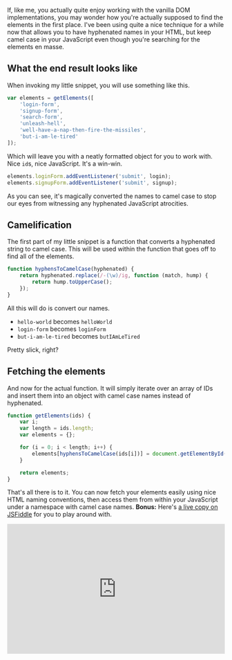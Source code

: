 If, like me, you actually quite enjoy working with the vanilla DOM implementations, you may wonder how you're actually supposed to find the elements in the first place. I've been using quite a nice technique for a while now that allows you to have hyphenated names in your HTML, but keep camel case in your JavaScript even though you're searching for the elements en masse.

<!-- more -->

## What the end result looks like

When invoking my little snippet, you will use something like this.

```javascript
var elements = getElements([
	'login-form',
	'signup-form',
	'search-form',
	'unleash-hell',
	'well-have-a-nap-then-fire-the-missiles',
	'but-i-am-le-tired'
]);
```

Which will leave you with a neatly formatted object for you to work with. Nice `id`s, nice JavaScript. It's a win-win.

```javascript
elements.loginForm.addEventListener('submit', login);
elements.signupForm.addEventListener('submit', signup);
```

As you can see, it's magically converted the names to camel case to stop our eyes from witnessing any hyphenated JavaScript atrocities.

## Camelification

The first part of my little snippet is a function that converts a hyphenated string to camel case. This will be used within the function that goes off to find all of the elements.

```javascript
function hyphensToCamelCase(hyphenated) {
	return hyphenated.replace(/-(\w)/ig, function (match, hump) {
		return hump.toUpperCase();
	});
}
```

All this will do is convert our names.

 * `hello-world` becomes `helloWorld`
 * `login-form` becomes `loginForm`
 * `but-i-am-le-tired` becomes `butIAmLeTired`

Pretty slick, right?

## Fetching the elements

And now for the actual function. It will simply iterate over an array of IDs and insert them into an object with camel case names instead of hyphenated.

```javascript
function getElements(ids) {
	var i;
	var length = ids.length;
	var elements = {};

	for (i = 0; i < length; i++) {
		elements[hyphensToCamelCase(ids[i])] = document.getElementById(ids[i]);
	}

	return elements;
}
```

That's all there is to it. You can now fetch your elements easily using nice HTML naming conventions, then access them from within your JavaScript under a namespace with camel case names. **Bonus:** Here's [a live copy on JSFiddle][fiddle] for you to play around with.

<iframe width="100%" height="300" src="http://jsfiddle.net/Wolfy87/JFZQZ/embedded/" allowfullscreen="allowfullscreen" frameborder="0"></iframe>

[fiddle]: http://jsfiddle.net/Wolfy87/JFZQZ/